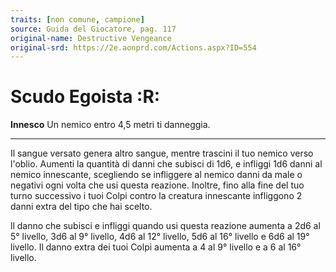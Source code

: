 ```yaml
---
traits: [non comune, campione]
source: Guida del Giocatore, pag. 117
original-name: Destructive Vengeance
original-srd: https://2e.aonprd.com/Actions.aspx?ID=554
---
```


# Scudo Egoista :R:

**Innesco** Un nemico entro 4,5 metri ti danneggia.

---

Il sangue versato genera altro sangue, mentre trascini il tuo nemico verso
l'oblio. Aumenti la quantità di danni che subisci di 1d6, e infliggi 1d6 danni
al nemico innescante, scegliendo se infliggere al nemico danni da male o
negativi ogni volta che usi questa reazione. Inoltre, fino alla fine del tuo
turno successivo i tuoi Colpi contro la creatura innescante infliggono 2 danni
extra del tipo che hai scelto.

ll danno che subisci e infliggi quando usi questa reazione aumenta a 2d6 al 5°
livello, 3d6 al 9° livello, 4d6 al 12° livello, 5d6 al 16° livello e 6d6 al 19°
livello. Il danno extra dei tuoi Colpi aumenta a 4 al 9° livello e a 6 al 16°
livello.
